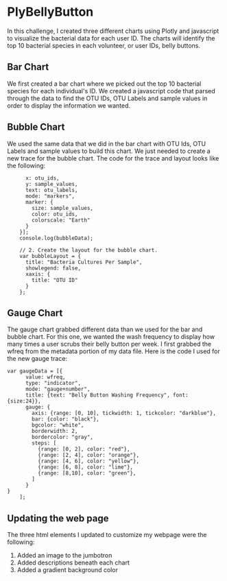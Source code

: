 # PlyBellyButton
In this challenge, I created three different charts using Plotly and javascript to visualize the bacterial data for each user ID. The charts will identify the top 10 bacterial species in each volunteer, or user IDs, belly buttons.

## Bar Chart
We first created a bar chart where we picked out the top 10 bacterial species for each individual's ID. We created a javascript code that parsed through the data to find the OTU IDs, OTU Labels and sample values in order to display the information we wanted. 

## Bubble Chart
We used the same data that we did in the bar chart with OTU Ids, OTU Labels and sample values to build this chart. We just needed to create a new trace for the bubble chart. The code for the trace and layout looks like the following:

```var bubbleData = [{
      x: otu_ids,
      y: sample_values,
      text: otu_labels,
      mode: "markers",
      marker: {
        size: sample_values,
        color: otu_ids,
        colorscale: "Earth"
      }   
    }];
    console.log(bubbleData);

    // 2. Create the layout for the bubble chart.
    var bubbleLayout = {
      title: "Bacteria Cultures Per Sample", 
      showlegend: false,
      xaxis: {
        title: "OTU ID"
      }
    }; 
   ``` 
## Gauge Chart
The gauge chart grabbed different data than we used for the bar and bubble chart. For this one, we wanted the wash frequency to display how many times a user scrubs their belly button per week. I first grabbed the wfreq from the metadata portion of my data file. Here is the code I used for the new gauge trace:

```
var gaugeData = [{
      value: wfreq,
      type: "indicator",
      mode: "gauge+number",
      title: {text: "Belly Button Washing Frequency", font: {size:24}},
      gauge: {
        axis: {range: [0, 10], tickwidth: 1, tickcolor: "darkblue"},
        bar: {color: "black"},
        bgcolor: "white",
        borderwidth: 2,
        bordercolor: "gray",
        steps: [
          {range: [0, 2], color: "red"},
          {range: [2, 4], color: "orange"},
          {range: [4, 6], color: "yellow"},
          {range: [6, 8], color: "lime"},
          {range: [8,10], color: "green"},
        ]
      }
}  
    ];
```

## Updating the web page
The three html elements I updated to customize my webpage were the following:
1. Added an image to the jumbotron
2. Added descriptions beneath each chart
3. Added a gradient background color

